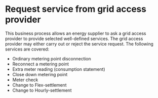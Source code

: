 ﻿# Request service from grid access provider

This business process allows an energy supplier to ask a grid access provider to provide selected well-defined services.
The grid access provider may either carry out or reject the service request.
The following services are covered:

* Ordinary metering point disconnection
* Reconnect a metering point
* Extra meter reading (consumption statement)
* Close down metering point
* Meter check
* Change to Flex-settlement
* Change to Hourly-settlement
